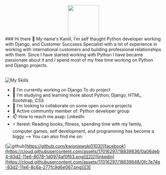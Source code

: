 <div id="header" align="center">
  <img src="https://media.giphy.com/media/M9gbBd9nbDrOTu1Mqx/giphy.gif" width="100"/>
</div>
### Hi there 👋
My name's Kamil, I'm self thaught Python developer working with Django, and Customer Succsess Specialist with a lot of experience in working with international customers and building professional relationships with them. Since I have started working with Python I have became passionate about it and I spend most of my free time working on Python and Django projects. 
<br />
<br />

![My Skills](https://skillicons.dev/icons?i=py,django,bootstrap,html,css,git,sqlite,stackoverflow,github,linkedin)


- 🔭 I’m currently working on Django To do project
- 🌱 I’m studying and learning more about Python, Django, HTML, Bootstrap, CSS
- 👯 I’m looking to collaborate on some open source projects
- 💬 Active community member of: Python developer group
- 📫 How to reach me asap: LinkedIn
- ⚡ Iterest: Reading books, fitness, spending time with my family, computer games, self development, and programming has become a biggy
-->
You can also find me on:

[![github](https://cloud.githubusercontent.com/assets/17016297/18839843/0e06a67a-83d2-11e6-993a-b35a182500e0.png)]https://github.com/kwisniewski0103[![facebook](https://cloud.githubusercontent.com/assets/17016297/18839836/0a06deb4-83d2-11e6-8078-1d0974af0f63.png)][2][![linkedin](https://cloud.githubusercontent.com/assets/17016297/18839848/0fc7e74e-83d2-11e6-8c6a-277fc9d6e067.png)][3]



